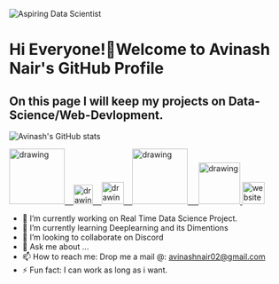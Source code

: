 


![Aspiring Data Scientist ](https://media-exp1.licdn.com/dms/image/C4D16AQFg6OL56NIVUg/profile-displaybackgroundimage-shrink_350_1400/0/1599970659833?e=1625097600&v=beta&t=Luf4SHmDO3NPdTCRRZCe5iHd81DbCd26OSDzt4GwuvA)

# Hi Everyone!👋Welcome to Avinash Nair's GitHub Profile


## On this page I will keep my projects on Data-Science/Web-Devlopment.
















![Avinash's GitHub stats](https://github-readme-stats.vercel.app/api?username=avinashnair02&show_icons=true)


<a href="https://www.youtube.com/channel/UCdpwSFqh93iPtyaGXJq3wIQ"><img src="https://res.cloudinary.com/importdata/image/upload/v1595012354/yt_logo_jjgys4.png" alt="drawing" width="100"/>&nbsp;&nbsp;&nbsp;&nbsp;<a href="https://avinashnair02.medium.com/"><img src="https://res.cloudinary.com/importdata/image/upload/v1595012354/medium_mono_hoz0z5.png" alt="drawing" width="35"/>&nbsp;&nbsp;&nbsp;&nbsp;<a href="https://twitter.com/avinashnair22"><img src="https://res.cloudinary.com/importdata/image/upload/v1595012924/Twitter_Logo_Blue_gbtagu.png" alt="drawing" width="40"/>&nbsp;&nbsp;&nbsp;&nbsp;<a href="https://www.linkedin.com/in/avinash-nair-299b72157/"><img src="https://res.cloudinary.com/importdata/image/upload/v1595012354/linkedin_t9qiwy.png" alt="drawing" width="100"/> &nbsp;&nbsp;&nbsp;&nbsp;<a href="https://www.kaggle.com/avinashnairtech"><img src="https://res.cloudinary.com/importdata/image/upload/v1595012924/kaggle_ksaktb.png" alt="drawing" width="75"/>
[<img src='https://cdn.jsdelivr.net/npm/simple-icons@3.0.1/icons/icloud.svg' alt='website' height='40'>](avinashnair02.github.io)  

 
  
 

- 🔭 I’m currently working on Real Time Data Science Project.
- 🌱 I’m currently learning Deeplearning and its Dimentions
- 👯 I’m looking to collaborate on Discord
- 💬 Ask me about ...
- 📫 How to reach me: Drop me a mail @: avinashnair02@gmail.com
- ⚡ Fun fact: I can work as long as i want.
